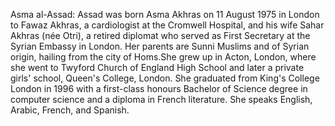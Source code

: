 Asma al-Assad: Assad was born Asma Akhras on 11 August 1975 in London to Fawaz Akhras, a cardiologist at the Cromwell Hospital, and his wife Sahar Akhras (née Otri), a retired diplomat who served as First Secretary at the Syrian Embassy in London. Her parents are Sunni Muslims and of Syrian origin, hailing from the city of Homs.She grew up in Acton, London, where she went to Twyford Church of England High School and later a private girls' school, Queen's College, London. She graduated from King's College London in 1996 with a first-class honours Bachelor of Science degree in computer science and a diploma in French literature. She speaks English, Arabic, French, and Spanish.

